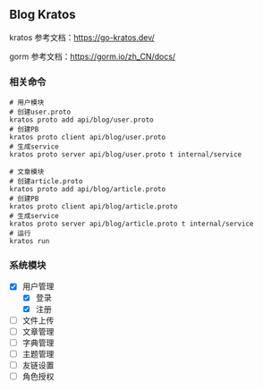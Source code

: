 ## Blog Kratos
kratos 参考文档：https://go-kratos.dev/

gorm 参考文档：https://gorm.io/zh_CN/docs/

### 相关命令
```shell
# 用户模块
# 创建user.proto
kratos proto add api/blog/user.proto 
# 创建PB
kratos proto client api/blog/user.proto
# 生成service
kratos proto server api/blog/user.proto t internal/service

# 文章模块
# 创建article.proto
kratos proto add api/blog/article.proto 
# 创建PB
kratos proto client api/blog/article.proto
# 生成service
kratos proto server api/blog/article.proto t internal/service
# 运行
kratos run
```

### 系统模块
- [x] 用户管理
  - [x] 登录
  - [x] 注册
- [ ] 文件上传
- [ ] 文章管理
- [ ] 字典管理
- [ ] 主题管理
- [ ] 友链设置
- [ ] 角色授权
